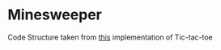 # Minesweeper

Code Structure taken from [this](https://github.com/tsoding/profun/tree/master/functional/src) implementation of Tic-tac-toe
